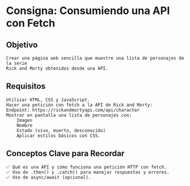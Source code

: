 # Consigna: Consumiendo una API con Fetch

## Objetivo

    Crear una página web sencilla que muestre una lista de personajes de la serie
    Rick and Morty obtenidos desde una API.

## Requisitos

    Utilizar HTML, CSS y JavaScript.
    Hacer una petición con fetch a la API de Rick and Morty:
    Endpoint: https://rickandmortyapi.com/api/character
    Mostrar en pantalla una lista de personajes con:
        Imagen
        Nombre
        Estado (vivo, muerto, desconocido)
        Aplicar estilos básicos con CSS.

## Conceptos Clave para Recordar

    ✅ Qué es una API y cómo funciona una petición HTTP con fetch.
    ✅ Uso de .then() y .catch() para manejar respuestas y errores.
    ✅ Uso de async/await (opcional).
